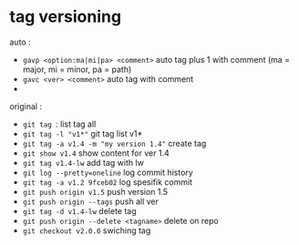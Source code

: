 # tag versioning
auto :
- `gavp <option:ma|mi|pa> <comment>` auto tag plus 1 with comment (ma = major, mi = minor, pa = path)
- `gavc <ver> <comment>` auto tag with comment
-
original :
- `git tag `: list tag all
- `git tag -l "v1*"` git tag list v1*
- `git tag -a v1.4 -m "my version 1.4"` create tag
- `git show v1.4` show content for ver 1.4
- `git tag v1.4-lw` add tag with lw
- `git log --pretty=oneline` log commit history
- `git tag -a v1.2 9fceb02` log spesifik commit
- `git push origin v1.5` push version 1.5
- `git push origin --tags` push all ver
- `git tag -d v1.4-lw` delete tag
- `git push origin --delete <tagname>` delete on repo
- `git checkout v2.0.0` swiching tag
